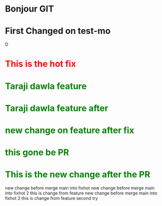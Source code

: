 <h1>Bonjour GIT</h1>
<h1>First Changed on test-mo</h1>D
<h1 style="color:red">This is the hot fix</h1>
<h1 style="color:green">Taraji dawla feature</h1>
<h1 style="color:green">Taraji dawla feature after</h1>
<h1 style="color:green">new change on feature after fix</h1>
<h1 style="color:green">this gone be PR</h1>
<h1 style="color:green">This is the new change after the PR</h1>
new change before merge main into fixhot
new change before merge main into fixhot 2 this is change from feature
new change before merge main into fixhot 2 this is change from feature second try
